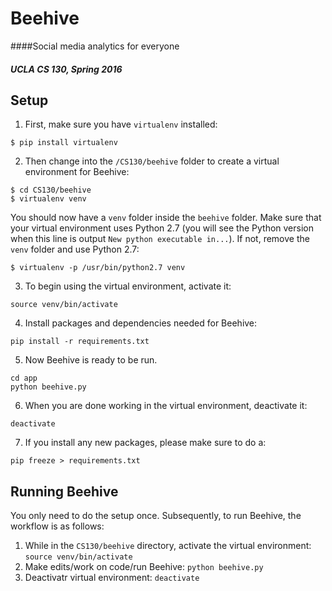 # Beehive
####Social media analytics for everyone
##### UCLA CS 130, Spring 2016

## Setup
1. First, make sure you have `virtualenv` installed:
```
$ pip install virtualenv
```

2. Then change into the `/CS130/beehive` folder to create a virtual environment for Beehive:
```
$ cd CS130/beehive
$ virtualenv venv
```

You should now have a `venv` folder inside the `beehive` folder. Make sure that your virtual environment uses Python 2.7 (you will see the Python version when this line is output `New python executable in...`). If not, remove the `venv` folder and use Python 2.7:

```
$ virtualenv -p /usr/bin/python2.7 venv
```

3. To begin using the virtual environment, activate it:
```
source venv/bin/activate
```

4. Install packages and dependencies needed for Beehive:
```
pip install -r requirements.txt
```

5. Now Beehive is ready to be run.
```
cd app
python beehive.py
```

6. When you are done working in the virtual environment, deactivate it:
```
deactivate
```

7. If you install any new packages, please make sure to do a:
```
pip freeze > requirements.txt
```

## Running Beehive
You only need to do the setup once. Subsequently, to run Beehive, the workflow is as follows:
1. While in the `CS130/beehive` directory, activate the virtual environment: `source venv/bin/activate`
2. Make edits/work on code/run Beehive: `python beehive.py`
3. Deactivatr virtual environment: `deactivate`